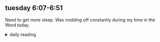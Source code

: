 ## tuesday 6:07-6:51

Need to get more sleep. Was nodding off constantly during my time in the Word today.

<details markdown="1">
<summary>daily reading</summary>

| {{ page.date | date: "%B %-d, %Y" }} |
| :-------------: |
| [2 Chron. 18; Rev. 7; Zech. 3; John 6]({% link _Bible/Bible-year-1.md %}) |
| [WCF Chapter 23]({% link _wcf/wcf-month-1.md %}) |
| [The Apostles' Creed](https://threeforms.org/the-apostles-creed/) |

</details>